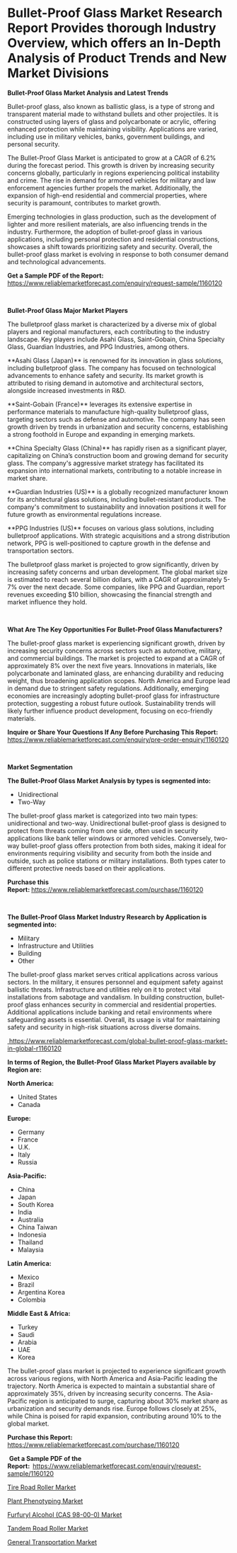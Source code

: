 <p><h1>Bullet-Proof Glass Market Research Report Provides thorough Industry Overview, which offers an In-Depth Analysis of Product Trends and New Market Divisions</h1></p><p><strong>Bullet-Proof Glass Market Analysis and Latest Trends</strong></p>
<p><p>Bullet-proof glass, also known as ballistic glass, is a type of strong and transparent material made to withstand bullets and other projectiles. It is constructed using layers of glass and polycarbonate or acrylic, offering enhanced protection while maintaining visibility. Applications are varied, including use in military vehicles, banks, government buildings, and personal security.</p><p>The Bullet-Proof Glass Market is anticipated to grow at a CAGR of 6.2% during the forecast period. This growth is driven by increasing security concerns globally, particularly in regions experiencing political instability and crime. The rise in demand for armored vehicles for military and law enforcement agencies further propels the market. Additionally, the expansion of high-end residential and commercial properties, where security is paramount, contributes to market growth.</p><p>Emerging technologies in glass production, such as the development of lighter and more resilient materials, are also influencing trends in the industry. Furthermore, the adoption of bullet-proof glass in various applications, including personal protection and residential constructions, showcases a shift towards prioritizing safety and security. Overall, the bullet-proof glass market is evolving in response to both consumer demand and technological advancements.</p></p>
<p><strong>Get a Sample PDF of the Report:&nbsp;</strong> <a href="https://www.reliablemarketforecast.com/enquiry/request-sample/1160120?utm_campaign=1108&utm_medium=2&utm_source=Github&utm_content=ia&utm_term=17112024&utm_id=bullet-proof-glass">https://www.reliablemarketforecast.com/enquiry/request-sample/1160120</a></p>
<p>&nbsp;</p>
<p><strong>Bullet-Proof Glass Major Market Players</strong></p>
<p><p>The bulletproof glass market is characterized by a diverse mix of global players and regional manufacturers, each contributing to the industry landscape. Key players include Asahi Glass, Saint-Gobain, China Specialty Glass, Guardian Industries, and PPG Industries, among others.</p><p>**Asahi Glass (Japan)** is renowned for its innovation in glass solutions, including bulletproof glass. The company has focused on technological advancements to enhance safety and security. Its market growth is attributed to rising demand in automotive and architectural sectors, alongside increased investments in R&D.</p><p>**Saint-Gobain (France)** leverages its extensive expertise in performance materials to manufacture high-quality bulletproof glass, targeting sectors such as defense and automotive. The company has seen growth driven by trends in urbanization and security concerns, establishing a strong foothold in Europe and expanding in emerging markets.</p><p>**China Specialty Glass (China)** has rapidly risen as a significant player, capitalizing on China’s construction boom and growing demand for security glass. The company's aggressive market strategy has facilitated its expansion into international markets, contributing to a notable increase in market share.</p><p>**Guardian Industries (US)** is a globally recognized manufacturer known for its architectural glass solutions, including bullet-resistant products. The company's commitment to sustainability and innovation positions it well for future growth as environmental regulations increase.</p><p>**PPG Industries (US)** focuses on various glass solutions, including bulletproof applications. With strategic acquisitions and a strong distribution network, PPG is well-positioned to capture growth in the defense and transportation sectors.</p><p>The bulletproof glass market is projected to grow significantly, driven by increasing safety concerns and urban development. The global market size is estimated to reach several billion dollars, with a CAGR of approximately 5-7% over the next decade. Some companies, like PPG and Guardian, report revenues exceeding $10 billion, showcasing the financial strength and market influence they hold.</p></p>
<p>&nbsp;</p>
<p><strong>What Are The Key Opportunities For Bullet-Proof Glass Manufacturers?</strong></p>
<p><p>The bullet-proof glass market is experiencing significant growth, driven by increasing security concerns across sectors such as automotive, military, and commercial buildings. The market is projected to expand at a CAGR of approximately 8% over the next five years. Innovations in materials, like polycarbonate and laminated glass, are enhancing durability and reducing weight, thus broadening application scopes. North America and Europe lead in demand due to stringent safety regulations. Additionally, emerging economies are increasingly adopting bullet-proof glass for infrastructure protection, suggesting a robust future outlook. Sustainability trends will likely further influence product development, focusing on eco-friendly materials.</p></p>
<p><strong>Inquire or Share Your Questions If Any Before Purchasing This Report:</strong> <a href="https://www.reliablemarketforecast.com/enquiry/pre-order-enquiry/1160120?utm_campaign=1108&utm_medium=2&utm_source=Github&utm_content=ia&utm_term=17112024&utm_id=bullet-proof-glass">https://www.reliablemarketforecast.com/enquiry/pre-order-enquiry/1160120</a></p>
<p>&nbsp;</p>
<p><strong>Market Segmentation</strong></p>
<p><strong>The Bullet-Proof Glass Market Analysis by types is segmented into:</strong></p>
<p><ul><li>Unidirectional</li><li>Two-Way</li></ul></p>
<p><p>The bullet-proof glass market is categorized into two main types: unidirectional and two-way. Unidirectional bullet-proof glass is designed to protect from threats coming from one side, often used in security applications like bank teller windows or armored vehicles. Conversely, two-way bullet-proof glass offers protection from both sides, making it ideal for environments requiring visibility and security from both the inside and outside, such as police stations or military installations. Both types cater to different protective needs based on their applications.</p></p>
<p><strong>Purchase this Report:&nbsp;</strong><a href="https://www.reliablemarketforecast.com/purchase/1160120?utm_campaign=1108&utm_medium=2&utm_source=Github&utm_content=ia&utm_term=17112024&utm_id=bullet-proof-glass">https://www.reliablemarketforecast.com/purchase/1160120</a></p>
<p>&nbsp;</p>
<p><strong>The Bullet-Proof Glass Market Industry Research by Application is segmented into:</strong></p>
<p><ul><li>Military</li><li>Infrastructure and Utilities</li><li>Building</li><li>Other</li></ul></p>
<p><p>The bullet-proof glass market serves critical applications across various sectors. In the military, it ensures personnel and equipment safety against ballistic threats. Infrastructure and utilities rely on it to protect vital installations from sabotage and vandalism. In building construction, bullet-proof glass enhances security in commercial and residential properties. Additional applications include banking and retail environments where safeguarding assets is essential. Overall, its usage is vital for maintaining safety and security in high-risk situations across diverse domains.</p></p>
<p><a href="https://www.reliablemarketforecast.com/global-bullet-proof-glass-market-in-global-r1160120?utm_campaign=1108&utm_medium=2&utm_source=Github&utm_content=ia&utm_term=17112024&utm_id=bullet-proof-glass">&nbsp;https://www.reliablemarketforecast.com/global-bullet-proof-glass-market-in-global-r1160120</a></p>
<p><strong>In terms of Region, the Bullet-Proof Glass Market Players available by Region are:</strong></p>
<p>
    <p> <strong> North America: </strong>
        <ul>
            <li>United States</li>
            <li>Canada</li>
        </ul>
        </p> 
    <p> <strong> Europe: </strong>
        <ul>
            <li>Germany</li>
            <li>France</li>
            <li>U.K.</li>
            <li>Italy</li>
            <li>Russia</li>
        </ul>
        </p> 
    <p> <strong> Asia-Pacific: </strong>
        <ul>
            <li>China</li>
            <li>Japan</li>
            <li>South Korea</li>
            <li>India</li>
            <li>Australia</li>
            <li>China Taiwan</li>
            <li>Indonesia</li>
            <li>Thailand</li>
            <li>Malaysia</li>
        </ul>
        </p> 
    <p> <strong> Latin America: </strong>
        <ul>
            <li>Mexico</li>
            <li>Brazil</li>
            <li>Argentina Korea</li>
            <li>Colombia</li>
        </ul>
        </p> 
    <p> <strong> Middle East & Africa: </strong>
        <ul>
            <li>Turkey</li>
            <li>Saudi</li>
            <li>Arabia</li>
            <li>UAE</li>
            <li>Korea</li>
        </ul>
    </p>
    </p>
<p><p>The bullet-proof glass market is projected to experience significant growth across various regions, with North America and Asia-Pacific leading the trajectory. North America is expected to maintain a substantial share of approximately 35%, driven by increasing security concerns. The Asia-Pacific region is anticipated to surge, capturing about 30% market share as urbanization and security demands rise. Europe follows closely at 25%, while China is poised for rapid expansion, contributing around 10% to the global market.</p></p>
<p><strong>Purchase this Report: </strong><a href="https://www.reliablemarketforecast.com/purchase/1160120?utm_campaign=1108&utm_medium=2&utm_source=Github&utm_content=ia&utm_term=17112024&utm_id=bullet-proof-glass">https://www.reliablemarketforecast.com/purchase/1160120</a></p>
<p>&nbsp;<strong>Get a Sample PDF of the Report:&nbsp;&nbsp;</strong><a href="https://www.reliablemarketforecast.com/enquiry/request-sample/1160120?utm_campaign=1108&utm_medium=2&utm_source=Github&utm_content=ia&utm_term=17112024&utm_id=bullet-proof-glass">https://www.reliablemarketforecast.com/enquiry/request-sample/1160120</a></p>
<p><strong></strong></p>
<p><p><a href="https://www.linkedin.com/pulse/global-tire-road-roller-market-exploring-share-trends-future-lnmqe?utm_campaign=1108&utm_medium=2&utm_source=Github&utm_content=ia&utm_term=17112024&utm_id=bullet-proof-glass">Tire Road Roller Market</a></p><p><a href="https://issuu.com/reportprime-2/docs/plant-phenotyping-market-size-2030._6ef55c3e995edc?utm_campaign=1108&utm_medium=2&utm_source=Github&utm_content=ia&utm_term=17112024&utm_id=bullet-proof-glass">Plant Phenotyping Market</a></p><p><a href="https://github.com/CliffMedina6/Market-Research-Report-List-7/blob/main/furfuryl-alcohol-cas-98-00-0-market.md?utm_campaign=1108&utm_medium=2&utm_source=Github&utm_content=ia&utm_term=17112024&utm_id=bullet-proof-glass">Furfuryl Alcohol (CAS 98-00-0) Market</a></p><p><a href="https://www.linkedin.com/pulse/strategic-market-insights-navigating-global-tandem-road-h4z3e?utm_campaign=1108&utm_medium=2&utm_source=Github&utm_content=ia&utm_term=17112024&utm_id=bullet-proof-glass">Tandem Road Roller Market</a></p><p><a href="https://issuu.com/reportprime-2/docs/general-transportation-market-size-_6ca735946e23ae?utm_campaign=1108&utm_medium=2&utm_source=Github&utm_content=ia&utm_term=17112024&utm_id=bullet-proof-glass">General Transportation Market</a></p></p>